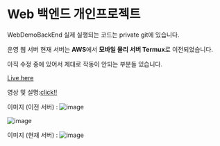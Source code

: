 # Web 백엔드 개인프로젝트
WebDemoBackEnd
실제 실행되는 코드는 private git에 있습니다.

<!---->
운영 웹 서버 
현재 서버는 **AWS**에서 **모바일 물리 서버 Termux**로 이전되었습니다.

아직 수정 중에 있어서 제대로 작동이 안되는 부분들 있습니다. 


[Live here](http://ddubi.ddns.net:8080/swagger-ui/index.html)


영상 및 설명:[click!!](https://kwaksh2319.tistory.com/category/%EC%9B%B9/Spring%20vue%20%EC%9B%B9%20%EA%B0%9C%EB%B0%9C)

이미지 (이전 서버) :
![image](https://github.com/kwaksh2319/WebDemoBackEnd/assets/33820977/d2ff7224-a376-42bb-bbba-c211b27d4920)

![image](https://github.com/user-attachments/assets/80eb3407-b412-484a-9725-b954568f271a)


이미지 (현재 서버) :
![image](https://github.com/user-attachments/assets/a1136de7-e76a-423e-92f0-80fa50ee2f96)



